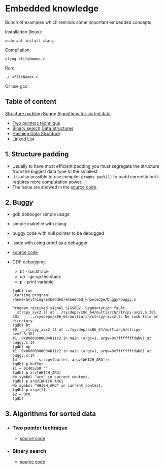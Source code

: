 # Embedded knowledge

Bunch of examples which reminds some important embedded concepts.

Installation (linux):

`sudo apt install clang`

Compilation:

`clang <fileName>.c`

Run:

`./ <fileName>.c`

Or use gcc.
## Table of content

[Structure padding](#1.-structure-padding)
[Buggy](#2-buggy)
[Algorithms for sorted data](#3.-algorithms-for-sorted-data)
- [Two pointers technique](#two-pointers-technique)
- [Binary search](#binary-search)
[Data Structures](#4.-data-structures)
- [Hashing Data Structure](#hashing-data-structure)
- [Linked List](#linked-list)


## 1. Structure padding
- Usually to have most efficient padding you must segregate the structure from the biggest data type to the smallest.
- It is also possible to use compiler `pragma pack(1)` to padd correctly but it requires more computation power.
- The issue are showed in the [source code](./struct_padding/struct_padding.c).

## 2. Buggy
- gdb debbuger simple usage
- simple makefile with clang
- buggy code with null pointer to be debugged
- issue with using printf as a debugger
- [source code](./buggy/buggy.c)

- GDP debugging:
    - bt - backtrace 
    - up - go up the stack
    - p - print variable

    ```shell
    (gdb) run
    Starting program: /home/anything/Embedded/embedded_knowledge/buggy/buggy.o 

    Program received signal SIGSEGV, Segmentation fault.
    __strcpy_avx2 () at ../sysdeps/x86_64/multiarch/strcpy-avx2.S:301
    301     ../sysdeps/x86_64/multiarch/strcpy-avx2.S: No such file or directory.
    (gdb) bt
    #0  __strcpy_avx2 () at ../sysdeps/x86_64/multiarch/strcpy-avx2.S:301
    #1  0x00000000004011c2 in main (argc=1, argv=0x7fffffffdab8) at buggy.c:14
    (gdb) up
    #1  0x00000000004011c2 in main (argc=1, argv=0x7fffffffdab8) at buggy.c:14
    14          strcpy(buffer, argv[WHICH_ARG]);
    (gdb) p buffer
    $1 = 0x4052a0 ""
    (gdb) p arv[WHICH_ARG]
    No symbol "arv" in current context.
    (gdb) p argv[WHICH_ARG]
    No symbol "WHICH_ARG" in current context.
    (gdb) p argv[1]
    $2 = 0x0
    (gdb)
    ```

## 3. Algorithms for sorted data
- ### Two pointer technique
  - [source code](./algorithms_sorted/two_pointers_technique.c)
- ### Binary search
  - [source code](./algorithms_sorted/binary_search.c)
